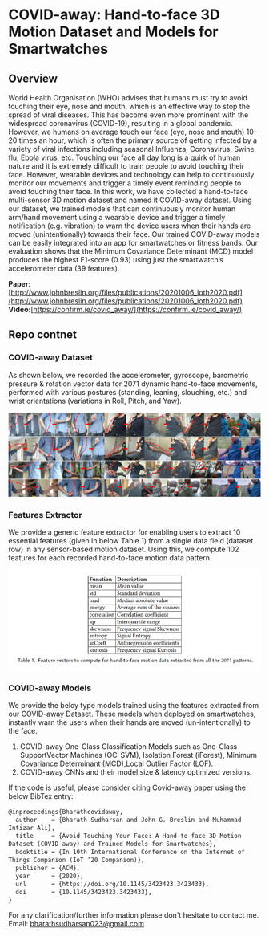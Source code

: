 # COVID-away: Hand-to-face 3D Motion Dataset and Models for Smartwatches

## Overview

World Health Organisation (WHO) advises that humans must try to avoid touching their eye, nose and mouth,
which is an effective way to stop the spread of viral diseases. This has become even more prominent with
the widespread coronavirus (COVID-19), resulting in a global pandemic. However, we humans on average
touch our face (eye, nose and mouth) 10-20 times an hour, which is often the primary source of getting infected by a variety of viral infections including seasonal Influenza, Coronavirus, Swine
flu, Ebola virus, etc. Touching our face all day long is a quirk of human nature and it is extremely
difficult to train people to avoid touching their face. However, wearable devices and technology can help
to continuously monitor our movements and trigger a timely event reminding people to avoid touching
their face. In this work, we have collected a hand-to-face multi-sensor 3D motion dataset and named it
COVID-away dataset. Using our dataset, we trained models that can continuously monitor human arm/hand
movement using a wearable device and trigger a timely notification (e.g. vibration) to warn the device users
when their hands are moved (unintentionally) towards their face. Our trained COVID-away models can be
easily integrated into an app for smartwatches or fitness bands. Our evaluation shows that the Minimum
Covariance Determinant (MCD) model produces the highest F1-score (0.93) using just the smartwatch’s
accelerometer data (39 features).

**Paper:** [http://www.johnbreslin.org/files/publications/20201006_ioth2020.pdf](http://www.johnbreslin.org/files/publications/20201006_ioth2020.pdf)
**Video:**[https://confirm.ie/covid_away/](https://confirm.ie/covid_away/)

## Repo contnet 

### COVID-away Dataset

As shown below, we recorded the accelerometer, gyroscope, barometric pressure \& rotation vector data for 2071 dynamic hand-to-face movements, performed with various postures (standing, leaning, slouching, etc.) and wrist orientations (variations in Roll, Pitch, and Yaw).

![alt text](https://github.com/bharathsudharsan/COVID-away/blob/master/Covid-away_dataset_building.png)

### Features Extractor

We provide a generic feature extractor for enabling users to extract 10 essential features (given in below Table 1) from a single data field (dataset row) in any sensor-based motion dataset. Using this, we compute 102 features for each recorded hand-to-face motion data pattern.

![alt text](https://github.com/bharathsudharsan/COVID-away/blob/master/Table1_feature_vectors.PNG)
### COVID-away Models

We provide the beloy type models trained using the features extracted from our COVID-away Dataset. These models when deployed on smartwatches, instantly warn the users when their hands are moved (un-intentionally) to the face.

1. COVID-away One-Class Classification Models such as One-Class SupportVector Machines (OC-SVM), Isolation Forest (iForest), Minimum Covariance Determinant (MCD),Local Outlier Factor (LOF).
2. COVID-away CNNs and their model size & latency optimized versions.

If the code is useful, please consider citing Covid-away paper using the below BibTex entry:

```
@inproceedings{Bharathcovidaway,
  author    = {Bharath Sudharsan and John G. Breslin and Muhammad Intizar Ali},
  title     = {Avoid Touching Your Face: A Hand-to-face 3D Motion Dataset (COVID-away) and Trained Models for Smartwatches},
  booktitle = {In 10th International Conference on the Internet of Things Companion (IoT ’20 Companion)},
  publisher = {ACM},
  year      = {2020},
  url       = {https://doi.org/10.1145/3423423.3423433},
  doi       = {10.1145/3423423.3423433},
}
```

For any clarification/further information please don't hesitate to contact me. Email: bharathsudharsan023@gmail.com
